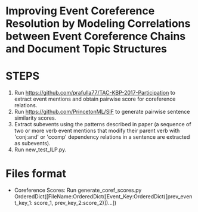 # Improving Event Coreference Resolution by Modeling Correlations between Event Coreference Chains and Document Topic Structures


# STEPS
1) Run https://github.com/prafulla77/TAC-KBP-2017-Participation to extract event mentions and obtain pairwise score for coreference relations.
2) Run https://github.com/PrincetonML/SIF to generate pairwise sentence similarity scores.
3) Extract subevents using the patterns described in paper (a sequence of two or more verb event mentions that modify their parent verb with 'conj:and' or 'ccomp' dependency relations in a sentence are extracted as subevents).
4) Run new_test_ILP.py.


# Files format
- Coreference Scores: Run generate_coref_scores.py 
  OrderedDict([FileName:OrderedDict([Event_Key:OrderedDict([prev_event_key_1: score_1, prev_key_2:score_2)])...])

